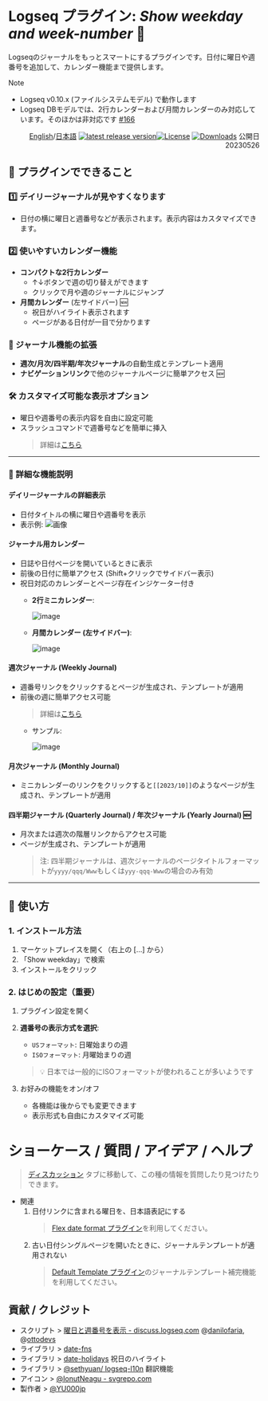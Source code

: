 # Logseq プラグイン: *Show weekday and week-number* 📆

Logseqのジャーナルをもっとスマートにするプラグインです。日付に曜日や週番号を追加して、カレンダー機能まで提供します。

> [!NOTE] 
> - Logseq v0.10.x (ファイルシステムモデル) で動作します
> - Logseq DBモデルでは、2行カレンダーおよび月間カレンダーのみ対応しています。そのほかは非対応です [#166](https://github.com/YU000jp/logseq-plugin-show-weekday-and-week-number/issues/166)


<div align="right">

[English](https://github.com/YU000jp/logseq-plugin-show-weekday-and-week-number/)/[日本語](https://github.com/YU000jp/logseq-plugin-show-weekday-and-week-number/blob/main/readme.ja.md) [![latest release version](https://img.shields.io/github/v/release/YU000jp/logseq-plugin-show-weekday-and-week-number)](https://github.com/YU000jp/logseq-plugin-show-weekday-and-week-number/releases)[![License](https://img.shields.io/github/license/YU000jp/logseq-plugin-show-weekday-and-week-number?color=blue)](https://github.com/YU000jp/logseq-plugin-show-weekday-and-week-number/LICENSE)
[![Downloads](https://img.shields.io/github/downloads/YU000jp/logseq-plugin-show-weekday-and-week-number/total.svg)](https://github.com/YU000jp/logseq-plugin-show-weekday-and-week-number/releases) 公開日 20230526
</div>

## 🎯 プラグインでできること

### 1️⃣ デイリージャーナルが見やすくなります
- 日付の横に曜日と週番号などが表示されます。表示内容はカスタマイズできます。

### 2️⃣ 使いやすいカレンダー機能
- **コンパクトな2行カレンダー**
   - ↑↓ボタンで週の切り替えができます
   - クリックで月や週のジャーナルにジャンプ
- **月間カレンダー** (左サイドバー) 🆕
   - 祝日がハイライト表示されます
   - ページがある日付が一目で分かります

### 📖 ジャーナル機能の拡張
- **週次/月次/四半期/年次ジャーナル**の自動生成とテンプレート適用
- **ナビゲーションリンク**で他のジャーナルページに簡単アクセス 🆕

### 🛠️ カスタマイズ可能な表示オプション
- 曜日や週番号の表示内容を自由に設定可能
- スラッシュコマンドで週番号などを簡単に挿入
   > 詳細は[こちら](https://github.com/YU000jp/logseq-plugin-show-weekday-and-week-number/wiki/Slash-Command)

---

### 📌 詳細な機能説明

#### デイリージャーナルの詳細表示
- 日付タイトルの横に曜日や週番号を表示
- 表示例:
   ![画像](https://github.com/YU000jp/logseq-plugin-show-weekday-and-week-number/assets/111847207/f47b8948-5e7a-4e16-a5ae-6966672742b1)

#### ジャーナル用カレンダー
- 日誌や日付ページを開いているときに表示
- 前後の日付に簡単アクセス (Shift+クリックでサイドバー表示)
- 祝日対応のカレンダーとページ存在インジケーター付き
   - **2行ミニカレンダー**:

      ![image](https://github.com/YU000jp/logseq-plugin-show-weekday-and-week-number/assets/111847207/bf085523-89e7-4c2a-a7ef-9a260975bde8)
   - **月間カレンダー (左サイドバー)**:

      ![image](https://github.com/user-attachments/assets/3f1c717b-82b0-4869-b9c2-6369d5a82b38)

#### 週次ジャーナル (Weekly Journal)
- 週番号リンクをクリックするとページが生成され、テンプレートが適用
- 前後の週に簡単アクセス可能
   > 詳細は[こちら](https://github.com/YU000jp/logseq-plugin-show-weekday-and-week-number/wiki/%E9%80%B1%E6%AC%A1%E3%82%B8%E3%83%A3%E3%83%BC%E3%83%8A%E3%83%AB-(Weekly-Journal))
   - サンプル:
   
      ![image](https://github.com/YU000jp/logseq-plugin-show-weekday-and-week-number/assets/111847207/eb35708d-89e9-401d-a0b9-9ff8e49bb290)

#### 月次ジャーナル (Monthly Journal)
- ミニカレンダーのリンクをクリックすると`[[2023/10]]`のようなページが生成され、テンプレートが適用

#### 四半期ジャーナル (Quarterly Journal) / 年次ジャーナル (Yearly Journal) 🆕
- 月次または週次の階層リンクからアクセス可能
- ページが生成され、テンプレートが適用
   > 注: 四半期ジャーナルは、週次ジャーナルのページタイトルフォーマットが`yyyy/qqq/Www`もしくは`yyy-qqq-Www`の場合のみ有効

---

## 🚀 使い方

### 1. インストール方法
1. マーケットプレイスを開く（右上の [...] から）
3. 「Show weekday」で検索
4. インストールをクリック

### 2. はじめの設定（重要）
1. プラグイン設定を開く
2. **週番号の表示方式を選択**:
   - `USフォーマット`: 日曜始まりの週
   - `ISOフォーマット`: 月曜始まりの週
   > 💡 日本では一般的にISOフォーマットが使われることが多いようです

3. お好みの機能をオン/オフ
   - 各機能は後からでも変更できます
   - 表示形式も自由にカスタマイズ可能

# ショーケース / 質問 / アイデア / ヘルプ

> [ディスカッション](https://github.com/YU000jp/logseq-plugin-show-weekday-and-week-number/discussions) タブに移動して、この種の情報を質問したり見つけたりできます。

- 関連
  1. 日付リンクに含まれる曜日を、日本語表記にする
     > [Flex date format プラグイン](https://github.com/YU000jp/logseq-plugin-flex-date-format)を利用してください。
  1. 古い日付シングルページを開いたときに、ジャーナルテンプレートが適用されない
     > [Default Template プラグイン](https://github.com/YU000jp/logseq-plugin-default-template)のジャーナルテンプレート補完機能を利用してください。

## 貢献 / クレジット

- スクリプト > [曜日と週番号を表示 - discuss.logseq.com](https://discuss.logseq.com/t/show-week-day-and-week-number/12685/18) @[danilofaria](https://discuss.logseq.com/u/danilofaria/), @[ottodevs](https://discuss.logseq.com/u/ottodevs/)
- ライブラリ > [date-fns](https://date-fns.org/)
- ライブラリ > [date-holidays](https://github.com/commenthol/date-holidays) 祝日のハイライト
- ライブラリ > [@sethyuan/ logseq-l10n](https://github.com/sethyuan/logseq-l10n) 翻訳機能
- アイコン > [@IonutNeagu - svgrepo.com](https://www.svgrepo.com/svg/490868/monday)
- 製作者 > [@YU000jp](https://github.com/YU000jp)
